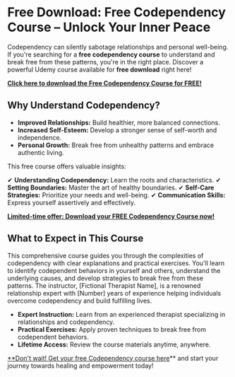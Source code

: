 # Free Download: Free Codependency Course – Unlock Your Inner Peace

Codependency can silently sabotage relationships and personal well-being. If you're searching for a **free codependency course** to understand and break free from these patterns, you're in the right place. Discover a powerful Udemy course available for **free download** right here!

[**Click here to download the Free Codependency Course for FREE!**](https://udemywork.com/free-codependency-course)

## Why Understand Codependency?

*   **Improved Relationships:** Build healthier, more balanced connections.
*   **Increased Self-Esteem:** Develop a stronger sense of self-worth and independence.
*   **Personal Growth:** Break free from unhealthy patterns and embrace authentic living.

This free course offers valuable insights:

✔ **Understanding Codependency:** Learn the roots and characteristics.
✔ **Setting Boundaries:** Master the art of healthy boundaries.
✔ **Self-Care Strategies:** Prioritize your needs and well-being.
✔ **Communication Skills:** Express yourself assertively and effectively.

[**Limited-time offer: Download your FREE Codependency Course now!**](https://udemywork.com/free-codependency-course)

## What to Expect in This Course

This comprehensive course guides you through the complexities of codependency with clear explanations and practical exercises. You'll learn to identify codependent behaviors in yourself and others, understand the underlying causes, and develop strategies to break free from these patterns. The instructor, [Fictional Therapist Name], is a renowned relationship expert with [Number] years of experience helping individuals overcome codependency and build fulfilling lives.

*   **Expert Instruction:** Learn from an experienced therapist specializing in relationships and codependency.
*   **Practical Exercises:** Apply proven techniques to break free from codependent behaviors.
*   **Lifetime Access:** Review the course materials anytime, anywhere.

[**Don't wait! Get your free Codependency course here](https://udemywork.com/free-codependency-course)** and start your journey towards healing and empowerment today!
